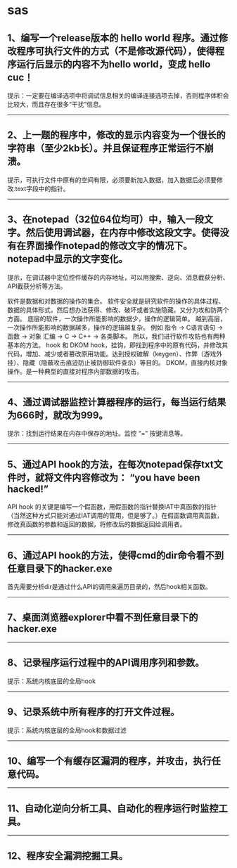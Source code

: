 # sas

## 1、编写一个release版本的 hello world 程序。通过修改程序可执行文件的方式（不是修改源代码），使得程序运行后显示的内容不为hello world，变成 hello cuc！
提示：一定要在编译选项中将调试信息相关的编译连接选项去掉，否则程序体积会比较大，而且存在很多“干扰”信息。

---

## 2、上一题的程序中，修改的显示内容变为一个很长的字符串（至少2kb长）。并且保证程序正常运行不崩溃。
提示，可执行文件中原有的空间有限，必须要新加入数据，加入数据后必须要修改.text字段中的指针。

---

## 3、在notepad（32位64位均可）中，输入一段文字。然后使用调试器，在内存中修改这段文字。使得没有在界面操作notepad的修改文字的情况下。notepad中显示的文字变化。
提示，在调试器中定位控件缓存的内存地址，可以用搜索、逆向、消息截获分析、API截获分析等方法。


软件是数据和对数据的操作的集合。
软件安全就是研究软件的操作的具体过程、数据的具体形式，然后想办法获得、修改、破坏或者实施隐藏。又分为攻和防两个方面。
底层的软件，一次操作所能影响的数据少，操作的逻辑简单。
越到高层，一次操作所能影响的数据越多，操作的逻辑越复杂。
例如
指令 -> C语言语句 -> 函数 -> 对象
汇编 -> C -> C++ -> 各类脚本。
所以，我们进行软件攻防也有两种基本的方法。
hook 和 DKOM
hook，挂钩，即找到程序中的原有代码，并修改其代码，增加、减少或者篡改原用功能。达到授权破解（keygen）、作弊（游戏外挂）、隐藏（隐蔽攻击痕迹防止被防御软件查杀）等目的。
DKOM，直接内核对象操作。是一种典型的直接对程序内部数据的攻击。

---

## 4、通过调试器监控计算器程序的运行，每当运行结果为666时，就改为999。
提示：找到运行结果在内存中保存的地址。监控 “=” 按键消息等。

---

## 5、通过API hook的方法，在每次notepad保存txt文件时，就将文件内容修改为： “you have been hacked!”
API hook 的关键是编写一个假函数，用假函数的指针替换IAT中真函数的指针（当然这种方式只能对通过IAT调用的管用，但是够了。）在假函数调用真函数，修改真函数的参数和返回的数据，将修改后的数据返回给调用者。

---

## 6、通过API hook的方法，使得cmd的dir命令看不到任意目录下的hacker.exe 
首先需要分析dir是通过什么API的调用来遍历目录的，然后hook相关函数。

---

## 7、桌面浏览器explorer中看不到任意目录下的hacker.exe 

---

## 8、记录程序运行过程中的API调用序列和参数。
提示：系统内核底层的全局hook

---

## 9、记录系统中所有程序的打开文件过程。
提示：系统内核底层的全局hook和数据过滤

---

## 10、编写一个有缓存区漏洞的程序，并攻击，执行任意代码。

---

## 11、自动化逆向分析工具、自动化的程序运行时监控工具。

---

## 12、程序安全漏洞挖掘工具。